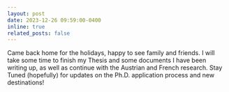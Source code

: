 ```yaml
---
layout: post
date: 2023-12-26 09:59:00-0400
inline: true
related_posts: false
---
```


Came back home for the holidays, happy to see family and friends. I will take some time to finish my Thesis and some documents I have been writing up, as well as continue with the Austrian and French research. Stay Tuned (hopefully) for updates on the Ph.D. application process and new destinations!